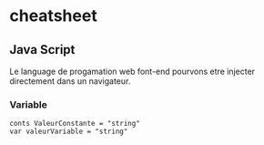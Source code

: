 # cheatsheet
## Java Script
Le language de progamation web font-end pourvons etre injecter directement dans un navigateur.
### Variable
```
conts ValeurConstante = "string"
var valeurVariable = "string"
```

